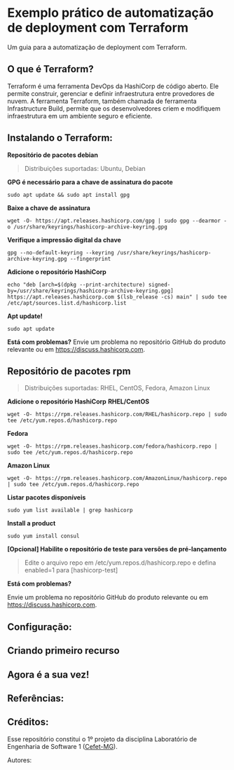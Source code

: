 # Exemplo prático de automatização de deployment com Terraform
Um guia para a automatização de deployment com Terraform.

## O que é Terraform?
Terraform é uma ferramenta DevOps da HashiCorp de código aberto. Ele permite construir, gerenciar e definir infraestrutura entre provedores de nuvem. A ferramenta Terraform, também chamada de ferramenta Infrastructure Build, permite que os desenvolvedores criem e modifiquem infraestrutura em um ambiente seguro e eficiente.

## Instalando o Terraform:

**Repositório de pacotes debian**
> Distribuições suportadas: Ubuntu, Debian

**GPG é necessário para a chave de assinatura do pacote**
```
sudo apt update && sudo apt install gpg
```
**Baixe a chave de assinatura**
```
wget -O- https://apt.releases.hashicorp.com/gpg | sudo gpg --dearmor -o /usr/share/keyrings/hashicorp-archive-keyring.gpg
```
**Verifique a impressão digital da chave**
```
gpg --no-default-keyring --keyring /usr/share/keyrings/hashicorp-archive-keyring.gpg --fingerprint
```
**Adicione o repositório HashiCorp**
```
echo "deb [arch=$(dpkg --print-architecture) signed-by=/usr/share/keyrings/hashicorp-archive-keyring.gpg] https://apt.releases.hashicorp.com $(lsb_release -cs) main" | sudo tee /etc/apt/sources.list.d/hashicorp.list
```
**Apt update!**
```
sudo apt update
```
**Está com problemas?**
Envie um problema no repositório GitHub do produto relevante ou em https://discuss.hashicorp.com.

## Repositório de pacotes rpm
> Distribuições suportadas: RHEL, CentOS, Fedora, Amazon Linux

**Adicione o repositório HashiCorp**
**RHEL/CentOS**
```
wget -O- https://rpm.releases.hashicorp.com/RHEL/hashicorp.repo | sudo tee /etc/yum.repos.d/hashicorp.repo
```
**Fedora**
```
wget -O- https://rpm.releases.hashicorp.com/fedora/hashicorp.repo | sudo tee /etc/yum.repos.d/hashicorp.repo
```
**Amazon Linux**
```
wget -O- https://rpm.releases.hashicorp.com/AmazonLinux/hashicorp.repo | sudo tee /etc/yum.repos.d/hashicorp.repo
```
**Listar pacotes disponíveis**
```
sudo yum list available | grep hashicorp
```
**Install a product**
```
sudo yum install consul
```
**[Opcional] Habilite o repositório de teste para versões de pré-lançamento**
> Edite o arquivo repo em /etc/yum.repos.d/hashicorp.repo e defina enabled=1 para [hashicorp-test]

**Está com problemas?**

Envie um problema no repositório GitHub do produto relevante ou em https://discuss.hashicorp.com.

## Configuração:

## Criando primeiro recurso

## Agora é a sua vez!

## Referências:

## Créditos:
Esse repositório constitui o 1º projeto da disciplina Laboratório de Engenharia de Software 1 ([Cefet-MG](https://cefetmg.br)). 

Autores:

